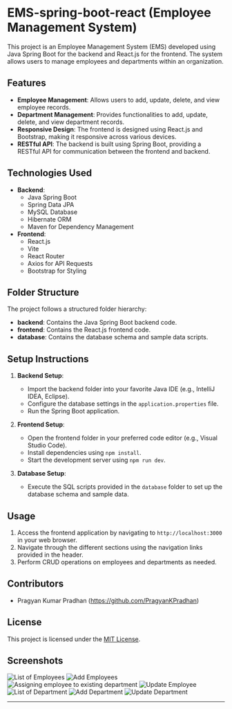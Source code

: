 # EMS-spring-boot-react (Employee Management System)

This project is an Employee Management System (EMS) developed using Java Spring Boot for the backend and React.js for the frontend. The system allows users to manage employees and departments within an organization.

## Features

- **Employee Management**: Allows users to add, update, delete, and view employee records.
- **Department Management**: Provides functionalities to add, update, delete, and view department records.
- **Responsive Design**: The frontend is designed using React.js and Bootstrap, making it responsive across various devices.
- **RESTful API**: The backend is built using Spring Boot, providing a RESTful API for communication between the frontend and backend.

## Technologies Used

- **Backend**:
  - Java Spring Boot
  - Spring Data JPA
  - MySQL Database
  - Hibernate ORM
  - Maven for Dependency Management
- **Frontend**:
  - React.js
  - Vite
  - React Router
  - Axios for API Requests
  - Bootstrap for Styling

## Folder Structure

The project follows a structured folder hierarchy:

- **backend**: Contains the Java Spring Boot backend code.
- **frontend**: Contains the React.js frontend code.
- **database**: Contains the database schema and sample data scripts.

## Setup Instructions

1. **Backend Setup**:
   - Import the backend folder into your favorite Java IDE (e.g., IntelliJ IDEA, Eclipse).
   - Configure the database settings in the `application.properties` file.
   - Run the Spring Boot application.

2. **Frontend Setup**:
   - Open the frontend folder in your preferred code editor (e.g., Visual Studio Code).
   - Install dependencies using `npm install`.
   - Start the development server using `npm run dev`.

3. **Database Setup**:
   - Execute the SQL scripts provided in the `database` folder to set up the database schema and sample data.

## Usage

1. Access the frontend application by navigating to `http://localhost:3000` in your web browser.
2. Navigate through the different sections using the navigation links provided in the header.
3. Perform CRUD operations on employees and departments as needed.

## Contributors

- Pragyan Kumar Pradhan (https://github.com/PragyanKPradhan)

## License

This project is licensed under the [MIT License](LICENSE).

## Screenshots

![List of Employees](https://github.com/PragyanKPradhan/EMS-spring-boot-react/assets/144383179/509d641a-967a-4aff-a682-3f647fdffee2)
![Add Employees](https://github.com/PragyanKPradhan/EMS-spring-boot-react/assets/144383179/ddf4fa1e-7061-4696-b200-89a0c4bf3039)
![Assigning employee to existing department](https://github.com/PragyanKPradhan/EMS-spring-boot-react/assets/144383179/241128bf-2a7f-4e76-9fc1-fd30512c588b)
![Update Employee](https://github.com/PragyanKPradhan/EMS-spring-boot-react/assets/144383179/ae5c43a0-3e75-4373-94cc-0fc21cc6862c)
![List of Department](https://github.com/PragyanKPradhan/EMS-spring-boot-react/assets/144383179/b2dbd56c-f17c-4d8f-a688-e016d53af354)
![Add Department](https://github.com/PragyanKPradhan/EMS-spring-boot-react/assets/144383179/eed06105-8311-4331-a280-ede39a047aed)
![Update Department](https://github.com/PragyanKPradhan/EMS-spring-boot-react/assets/144383179/e9b0c601-0c92-4732-8366-c2806083cec1)






---
